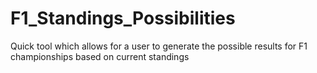 # F1_Standings_Possibilities
Quick tool which allows for a user to generate the possible results for F1 championships based on current standings
